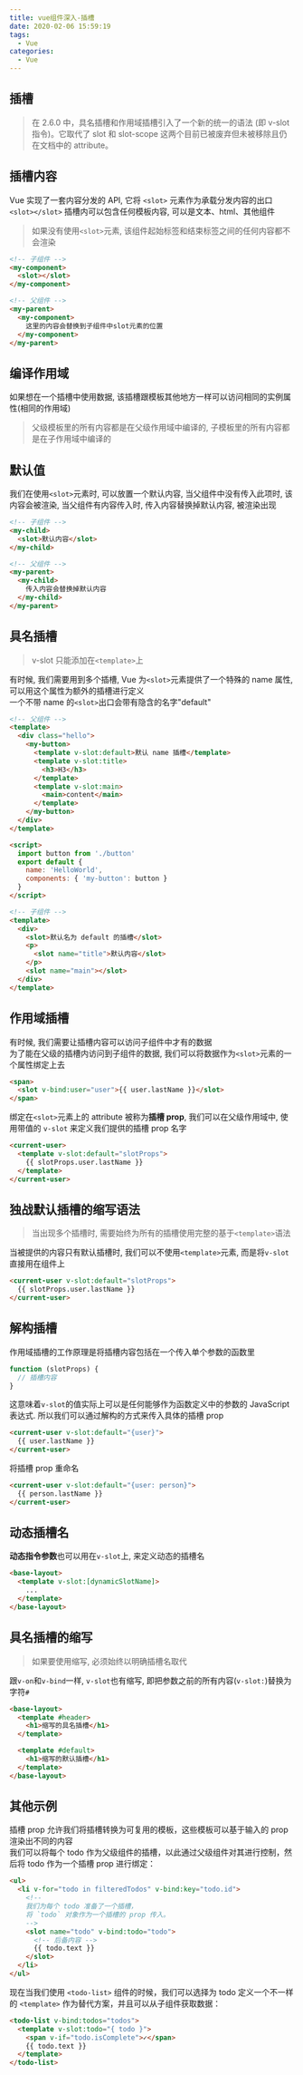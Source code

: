 ```yaml
---
title: vue组件深入-插槽
date: 2020-02-06 15:59:19
tags:
  - Vue
categories:
  - Vue
---
```


## 插槽

> 在 2.6.0 中，具名插槽和作用域插槽引入了一个新的统一的语法 (即 v-slot 指令)。它取代了 slot 和 slot-scope 这两个目前已被废弃但未被移除且仍在文档中的 attribute。

## 插槽内容

Vue 实现了一套内容分发的 API, 它将 `<slot>` 元素作为承载分发内容的出口  
`<slot></slot>` 插槽内可以包含任何模板内容, 可以是文本、html、其他组件

> 如果没有使用`<slot>`元素, 该组件起始标签和结束标签之间的任何内容都不会渲染

```html
<!-- 子组件 -->
<my-component>
  <slot></slot>
</my-component>

<!-- 父组件 -->
<my-parent>
  <my-component>
    这里的内容会替换到子组件中slot元素的位置
  </my-component>
</my-parent>
```

## 编译作用域

如果想在一个插槽中使用数据, 该插槽跟模板其他地方一样可以访问相同的实例属性(相同的作用域)

> 父级模板里的所有内容都是在父级作用域中编译的, 子模板里的所有内容都是在子作用域中编译的

## 默认值

我们在使用`<slot>`元素时, 可以放置一个默认内容, 当父组件中没有传入此项时, 该内容会被渲染, 当父组件有内容传入时, 传入内容替换掉默认内容, 被渲染出现

```html
<!-- 子组件 -->
<my-child>
  <slot>默认内容</slot>
</my-child>

<!-- 父组件 -->
<my-parent>
  <my-child>
    传入内容会替换掉默认内容
  </my-child>
</my-parent>
```

## 具名插槽

> v-slot 只能添加在`<template>`上

有时候, 我们需要用到多个插槽, Vue 为`<slot>`元素提供了一个特殊的 name 属性, 可以用这个属性为额外的插槽进行定义  
一个不带 name 的`<slot>`出口会带有隐含的名字"default"

```html
<!-- 父组件 -->
<template>
  <div class="hello">
    <my-button>
      <template v-slot:default>默认 name 插槽</template>
      <template v-slot:title>
        <h3>H3</h3>
      </template>
      <template v-slot:main>
        <main>content</main>
      </template>
    </my-button>
  </div>
</template>

<script>
  import button from './button'
  export default {
    name: 'HelloWorld',
    components: { 'my-button': button }
  }
</script>

<!-- 子组件 -->
<template>
  <div>
    <slot>默认名为 default 的插槽</slot>
    <p>
      <slot name="title">默认内容</slot>
    </p>
    <slot name="main"></slot>
  </div>
</template>
```

## 作用域插槽

有时候, 我们需要让插槽内容可以访问子组件中才有的数据  
为了能在父级的插槽内访问到子组件的数据, 我们可以将数据作为`<slot>`元素的一个属性绑定上去

```html
<span>
  <slot v-bind:user="user">{{ user.lastName }}</slot>
</span>
```

绑定在`<slot>`元素上的 attribute 被称为**插槽 prop**, 我们可以在父级作用域中, 使用带值的 `v-slot` 来定义我们提供的插槽 prop 名字

```html
<current-user>
  <template v-slot:default="slotProps">
    {{ slotProps.user.lastName }}
  </template>
</current-user>
```

## 独战默认插槽的缩写语法

> 当出现多个插槽时, 需要始终为所有的插槽使用完整的基于`<template>`语法

当被提供的内容只有默认插槽时, 我们可以不使用`<template>`元素, 而是将`v-slot`直接用在组件上

```html
<current-user v-slot:default="slotProps">
  {{ slotProps.user.lastName }}
</current-user>
```

## 解构插槽

作用域插槽的工作原理是将插槽内容包括在一个传入单个参数的函数里

```js
function (slotProps) {
  // 插槽内容
}
```

这意味着`v-slot`的值实际上可以是任何能够作为函数定义中的参数的 JavaScript 表达式. 所以我们可以通过解构的方式来传入具体的插槽 prop

```html
<current-user v-slot:default="{user}">
  {{ user.lastName }}
</current-user>
```

将插槽 prop 重命名

```html
<current-user v-slot:default="{user: person}">
  {{ person.lastName }}
</current-user>
```

## 动态插槽名

**动态指令参数**也可以用在`v-slot`上, 来定义动态的插槽名

```html
<base-layout>
  <template v-slot:[dynamicSlotName]>
    ...
  </template>
</base-layout>
```

## 具名插槽的缩写

> 如果要使用缩写, 必须始终以明确插槽名取代

跟`v-on`和`v-bind`一样, `v-slot`也有缩写, 即把参数之前的所有内容(`v-slot:`)替换为字符`#`

```html
<base-layout>
  <template #header>
    <h1>缩写的具名插槽</h1>
  </template>

  <template #default>
    <h1>缩写的默认插槽</h1>
  </template>
</base-layout>
```

## 其他示例

插槽 prop 允许我们将插槽转换为可复用的模板，这些模板可以基于输入的 prop 渲染出不同的内容  
我们可以将每个 todo 作为父级组件的插槽，以此通过父级组件对其进行控制，然后将 todo 作为一个插槽 prop 进行绑定：

```html
<ul>
  <li v-for="todo in filteredTodos" v-bind:key="todo.id">
    <!--
    我们为每个 todo 准备了一个插槽，
    将 `todo` 对象作为一个插槽的 prop 传入。
    -->
    <slot name="todo" v-bind:todo="todo">
      <!-- 后备内容 -->
      {{ todo.text }}
    </slot>
  </li>
</ul>
```

现在当我们使用 `<todo-list>` 组件的时候，我们可以选择为 todo 定义一个不一样的 `<template>` 作为替代方案，并且可以从子组件获取数据：

```html
<todo-list v-bind:todos="todos">
  <template v-slot:todo="{ todo }">
    <span v-if="todo.isComplete">✓</span>
    {{ todo.text }}
  </template>
</todo-list>
```
